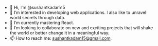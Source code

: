 - 👋 Hi, I’m @sushantkadam15
- 👀 I’m interested in developing web applications. I also like to unravel world secrets through data.
- 🌱 I’m currently mastering React. 
- 💞️ I’m looking to collaborate on new and exciting projects that will shake the world or better change it in a meaningful way.
- 📫 How to reach me: sushantkadam15@gmail.com.
